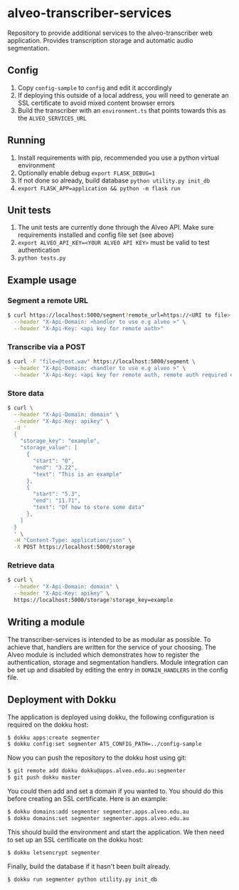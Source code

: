 # alveo-transcriber-services
Repository to provide additional services to the alveo-transcriber web application. Provides transcription storage and automatic audio segmentation.

## Config
1. Copy `config-sample` to `config` and edit it accordingly
2. If deploying this outside of a local address, you will need to generate an SSL certificate to avoid mixed content browser errors
3. Build the transcriber with an `environment.ts` that points towards this as the `ALVEO_SERVICES_URL` 

## Running
1. Install requirements with pip, recommended you use a python virtual environment
2. Optionally enable debug `export FLASK_DEBUG=1`
3. If not done so already, build database `python utility.py init_db`
4. `export FLASK_APP=application && python -m flask run`

## Unit tests
1. The unit tests are currently done through the Alveo API. Make sure requirements installed and config file set (see above)
2. `export ALVEO_API_KEY=<YOUR ALVEO API KEY>` must be valid to test authentication
3. `python tests.py`

## Example usage
### Segment a remote URL
```bash
$ curl https://localhost:5000/segment?remote_url=https://<URI to file> \
  --header "X-Api-Domain: <handler to use e.g alveo >" \
  --header "X-Api-Key: <api key for remote auth>"
```

### Transcribe via a POST
```bash
$ curl -F "file=@test.wav" https://localhost:5000/segment \
  --header "X-Api-Domain: <handler to use e.g alveo >" \
  --header "X-Api-Key: <api key for remote auth, remote auth required even for POST>"
```

### Store data
```bash
$ curl \
  --header "X-Api-Domain: domain" \
  --header "X-Api-Key: apikey" \
  -d '
  {
    "storage_key": "example",
    "storage_value": [
      {
        "start": "0",
        "end": "3.22",
        "text": "This is an example"
      },
      {
        "start": "5.3",
        "end": "11.71",
        "text": "Of how to store some data"
      },
    ]
  }
  ' \
  -H "Content-Type: application/json" \
  -X POST https://localhost:5000/storage
```

### Retrieve data
``` bash
$ curl \
  --header "X-Api-Domain: domain" \
  --header "X-Api-Key: apikey" \
  https://localhost:5000/storage?storage_key=example
```

## Writing a module
The transcriber-services is intended to be as modular as possible. To achieve that, handlers are written for the service of your choosing. The Alveo module is included which demonstrates how to register the authentication, storage and segmentation handlers. Module integration can be set up and disabled by editing the entry in `DOMAIN_HANDLERS` in the config file. 

## Deployment with Dokku
The application is deployed using dokku, the following configuration is required on the dokku host:

```bash
$ dokku apps:create segmenter
$ dokku config:set segmenter ATS_CONFIG_PATH=../config-sample
```
Now you can push the repository to the dokku host using git:
```bash
$ git remote add dokku dokku@apps.alveo.edu.au:segmenter
$ git push dokku master
```
You could then add and set a domain if you wanted to. You should do this before creating an SSL certificate. Here is an example:
```bash
$ dokku domains:add segmenter segmenter.apps.alveo.edu.au
$ dokku domains:set segmenter segmenter.apps.alveo.edu.au
```
This should build the environment and start the application. We then need to set up an SSL certificate
on the dokku host:
```bash
$ dokku letsencrypt segmenter
```
Finally, build the database if it hasn't been built already.
```bash
$ dokku run segmenter python utility.py init_db
```
